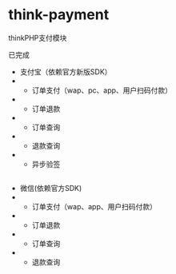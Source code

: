 # think-payment
thinkPHP支付模块

已完成

* 支付宝（依赖官方新版SDK）
* - 订单支付（wap、pc、app、用户扫码付款）
* - 订单退款
* - 订单查询
* - 退款查询
* - 异步验签
```puml

```
* 微信(依赖官方SDK)
* - 订单支付（wap、app、用户扫码付款）
* - 订单退款
* - 订单查询
* - 退款查询

